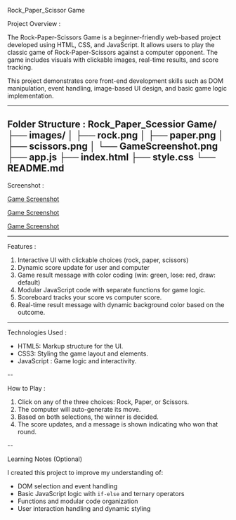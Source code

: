 Rock_Paper_Scissor Game

 Project Overview :

The Rock-Paper-Scissors Game is a beginner-friendly web-based project developed using HTML, CSS, and JavaScript. It allows users to play the classic game of Rock-Paper-Scissors against a computer opponent. The game includes  visuals with clickable images, real-time results, and score tracking.

This project demonstrates core front-end development skills such as DOM manipulation, event handling, image-based UI design, and basic game logic implementation.

---
 Folder Structure :
Rock_Paper_Scessior Game/
├── images/
│   ├── rock.png
│   ├── paper.png
│   ├── scissors.png
│   └── GameScreenshot.png
├── app.js
├── index.html
├── style.css
└── README.md
---

 Screenshot :

[Game Screenshot](images/Game_Screenshots/Screenshot%202025-06-10%20135426.png)

[Game Screenshot](images/Game_Screenshots/Screenshot%202025-06-10%20135517.png)

[Game Screenshot](images/Game_Screenshots/Screenshot%202025-06-10%20135556.png)



---

 Features :

1. Interactive UI with clickable choices (rock, paper, scissors)
2. Dynamic score update for user and computer
3. Game result message with color coding (win: green, lose: red, draw: default)
4. Modular JavaScript code with separate functions for game logic.
5. Scoreboard tracks your score vs computer score.
6. Real-time result message with dynamic background color based on the outcome.

----

 Technologies Used :

- HTML5: Markup structure for the UI.
- CSS3: Styling the game layout and elements.
- JavaScript : Game logic and interactivity.

--

 How to Play :

1. Click on any of the three choices: Rock, Paper, or Scissors.
2. The computer will auto-generate its move.
3. Based on both selections, the winner is decided.
4. The score updates, and a message is shown indicating who won that round.

--

 Learning Notes (Optional)

I created this project to improve my understanding of:

- DOM selection and event handling
- Basic JavaScript logic with `if-else` and ternary operators
- Functions and modular code organization
- User interaction handling and dynamic styling